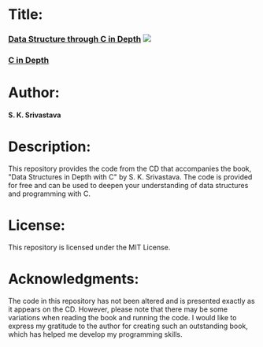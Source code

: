 # Title:

### [Data Structure through C in Depth](https://amzn.eu/d/gGOmcaZ) ![](https://m.media-amazon.com/images/I/514gJc37fHL._SX381_BO1,204,203,200_.jpg)

### [C in Depth](https://amzn.eu/d/0Eqphj3)

# Author:

#### S. K. Srivastava

# Description: 

This repository provides the code from the CD that accompanies the book, "Data Structures in Depth with C" by S. K. Srivastava. The code is provided for free and can be used to deepen your understanding of data structures and programming with C.

# License: 

This repository is licensed under the MIT License.

# Acknowledgments: 

The code in this repository has not been altered and is presented exactly as it appears on the CD. However, please note that there may be some variations when reading the book and running the code. I would like to express my gratitude to the author for creating such an outstanding book, which has helped me develop my programming skills.
